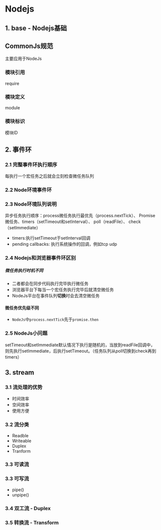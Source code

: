 # Nodejs
## 1. base - Nodejs基础

## CommonJs规范
主要应用于NodeJs
### 模块引用
require
### 模块定义
module
### 模块标识
模块ID

## 2.  事件环
### 2.1 完整事件环执行顺序
每执行一个宏任务之后就会立刻检查微任务队列

### 2.2 Node环境事件环
### 2.3 Node环境队列说明
异步任务执行顺序：process微任务执行最优先（process.nextTick）、 Promise微任务、timers（setTimeout和setInterval）、 poll（readFile）、 check（setImmediate）

- timers:执行setTimeout于setInterval回调
- pending callbacks: 执行系统操作的回调，例如tcp udp

### 2.4 Nodejs和浏览器事件环区别
##### 微任务执行时机不同
- 二者都会在同步代码执行完毕执行微任务
- 浏览器平台下每当一个宏任务执行完毕后就清空微任务
- NodeJs平台在事件队列**切换**时会去清空微任务
#### 微任务优先级不同
- `NodeJs`中`process.nextTick`先于`promise.then`

### 2.5 NodeJs小问题
setTimeout和setImmediate默认情况下执行是随机的，当放到readFile回调中，则先执行setImmediate，后执行setTimeout。（任务队列从poll切换到check再到timers）

## 3. stream
### 3.1 流处理的优势
- 时间效率
- 空间效率
- 使用方便

### 3.2 流分类
- Readble
- Writeable
- Duplex
- Tranform

### 3.3 可读流

### 3.3 可写流
- pipe()
- unpipe()

### 3.4 双工流 - Duplex

### 3.5 转换流 - Transform